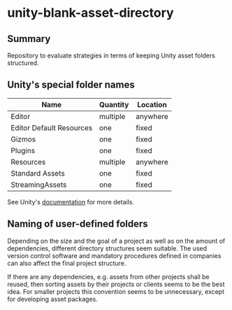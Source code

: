 # unity-blank-asset-directory

## Summary
Repository to evaluate strategies in terms of keeping Unity asset folders structured.

## Unity's special folder names

| Name                     | Quantity | Location |
|--------------------------|----------|----------|
| Editor                   | multiple | anywhere |
| Editor Default Resources | one      | fixed    |
| Gizmos                   | one      | fixed    |
| Plugins                  | one      | fixed    |
| Resources                | multiple | anywhere |
| Standard Assets          | one      | fixed    |
| StreamingAssets          | one      | fixed    |

See Unity's [documentation](https://docs.unity3d.com/Manual/SpecialFolders.html) for more details.

## Naming of user-defined folders

Depending on the size and the goal of a project as well as on the amount of dependencies, different directory structures seem suitable. The used version control software and mandatory procedures defined in companies can also affect the final project structure.

If there are any dependencies, e.g. assets from other projects shall be reused, then sorting assets by their projects or clients seems to be the best idea. For smaller projects this convention seems to be unnecessary, except for developing asset packages. 
